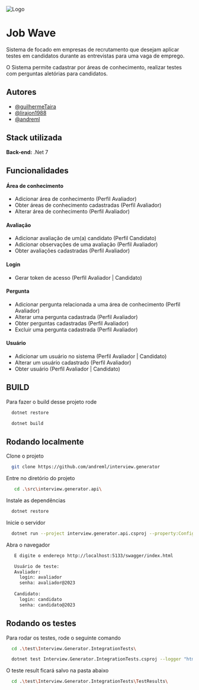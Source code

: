 
![Logo](https://dev-to-uploads.s3.amazonaws.com/uploads/articles/th5xamgrr6se0x5ro4g6.png)


# Job Wave

Sistema de focado em empresas de recrutamento que desejam aplicar testes em candidatos durante as entrevistas para uma vaga de emprego.

O Sistema permite cadastrar por áreas de conhecimento, realizar testes com perguntas aletórias para candidatos.


## Autores

- [@guilhermeTaira](https://github.com/guilhermeTaira)
- [@lirajon1988](https://github.com/lirajon1988)
- [@andreml](https://github.com/andreml)


## Stack utilizada

**Back-end:** .Net 7 


## Funcionalidades

#### Área de conhecimento
 - Adicionar área de conhecimento (Perfil Avaliador)
 - Obter áreas de conhecimento cadastradas (Perfil Avaliador)
 - Alterar área de conhecimento (Perfil Avaliador)

#### Avaliação	
- Adicionar avaliação de um(a) candidato (Perfil Candidato)
- Adicionar observações de uma avaliação (Perfil Avaliador)
- Obter avaliações cadastradas (Perfil Avaliador)

#### Login
 - Gerar token de acesso (Perfil Avaliador | Candidato)

#### Pergunta	
- Adicionar pergunta relacionada a uma área de conhecimento (Perfil Avaliador)
- Alterar uma pergunta cadastrada (Perfil Avaliador)
- Obter perguntas cadastradas (Perfil Avaliador)
- Excluir uma pergunta cadastrada (Perfil Avaliador)

#### Usuário	
- Adicionar um usuário no sistema (Perfil Avaliador | Candidato)
- Alterar um usuário cadastrado (Perfil Avaliador)
- Obter usuário (Perfil Avaliador | Candidato)
## BUILD

Para fazer o build desse projeto rode

```bash
  dotnet restore
```

```bash
  dotnet build
```

## Rodando localmente

Clone o projeto

```bash
  git clone https://github.com/andreml/interview.generator
```

Entre no diretório do projeto

```bash
   cd .\src\interview.generator.api\
```

Instale as dependências

```bash
  dotnet restore
```

Inicie o servidor

```bash
  dotnet run --project interview.generator.api.csproj --property:Configuration=Release
```

Abra o navegador

```bash
   E digite o endereço http://localhost:5133/swagger/index.html

   Usuário de teste:
   Avaliador:
     login: avaliador
     senha: avaliador@2023
   
   Candidato:
     login: candidato
     senha: candidato@2023
```

## Rodando os testes

Para rodar os testes, rode o seguinte comando

```bash
  cd .\test\Interview.Generator.IntegrationTests\
```

```bash
  dotnet test Interview.Generator.IntegrationTests.csproj --logger "html;logfilename=testResults.html"
```

O teste result ficará salvo na pasta abaixo

```bash
  cd .\test\Interview.Generator.IntegrationTests\TestResults\
```
